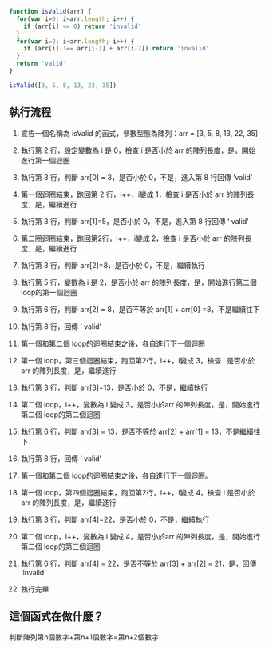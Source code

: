 ``` js
function isValid(arr) {
  for(var i=0; i<arr.length; i++) {
    if (arr[i] <= 0) return 'invalid'
  }
  for(var i=2; i<arr.length; i++) {
    if (arr[i] !== arr[i-1] + arr[i-2]) return 'invalid'
  }
  return 'valid'
}

isValid([3, 5, 8, 13, 22, 35])
```

## 執行流程
1. 宣告一個名稱為 isValid 的函式，參數型態為陣列：arr = [3, 5, 8, 13, 22, 35] 

1. 執行第 2 行，設定變數為 i 是 0，檢查 i 是否小於 arr 的陣列長度，是，開始進行第一個迴圈

1. 執行第 3 行，判斷 arr[0] = 3，是否小於 0，不是，進入第 8 行回傳 ‘valid’

1. 第一個迴圈結束，跑回第 2 行，i++，i變成 1，檢查 i 是否小於 arr 的陣列長度，是，繼續進行

1. 執行第 3 行，判斷 arr[1]=5，是否小於 0，不是，進入第 8 行回傳 ‘ valid’

1. 第二圈迴圈結束，跑回第2行，i++，i變成 2，檢查 i 是否小於 arr 的陣列長度，是，繼續進行

1. 執行第 3 行，判斷 arr[2]=8，是否小於 0，不是，繼續執行

1. 執行第 5 行，變數為 i 是 2，是否小於 arr 的陣列長度，是，開始進行第二個 loop的第一個迴圈 
1. 執行第 6 行，判斷 arr[2] = 8，是否不等於 arr[1] + arr[0] =8，不是繼續往下

1. 執行第 8 行，回傳 ‘ valid’

1. 第一個和第二個 loop的迴圈結束之後，各自進行下一個迴圈

1. 第一個 loop，第三個迴圈結束，跑回第2行，i++，i變成 3，檢查 i 是否小於 arr 的陣列長度，是，繼續進行

1. 執行第 3 行，判斷 arr[3]=13，是否小於 0，不是，繼續執行

1. 第二個 loop，i++，變數為 i 變成 3，是否小於arr 的陣列長度，是，開始進行第二個 loop的第二個迴圈

1. 執行第 6 行，判斷 arr[3] = 13，是否不等於 arr[2] + arr[1] = 13，不是繼續往下

1. 執行第 8 行，回傳 ‘ valid’

1. 第一個和第二個 loop的迴圈結束之後，各自進行下一個迴圈。

1. 第一個 loop，第四個迴圈結束，跑回第2行，i++，i變成 4，檢查 i 是否小於 arr 的陣列長度，是，繼續進行

1. 執行第 3 行，判斷 arr[4]=22，是否小於 0，不是，繼續執行

1. 第二個 loop，i++，變數為 i 變成 4，是否小於arr 的陣列長度，是，開始進行第二個 loop的第三個迴圈

1. 執行第 6 行，判斷 arr[4] = 22，是否不等於 arr[3] + arr[2] = 21，是，回傳 ‘invalid’

1.  執行完畢

## 這個函式在做什麼？
判斷陣列第n個數字+第n+1個數字=第n+2個數字
